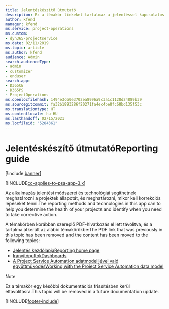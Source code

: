 ```yaml
---
title: Jelentéskészítő útmutató
description: Ez a témakör linkeket tartalmaz a jelentéssel kapcsolatos információkhoz.
author: kfend
manager: kfend
ms.service: project-operations
ms.custom:
- dyn365-projectservice
ms.date: 02/11/2019
ms.topic: article
ms.author: kfend
audience: Admin
search.audienceType:
- admin
- customizer
- enduser
search.app:
- D365CE
- D365PS
- ProjectOperations
ms.openlocfilehash: 1494e3c60e3702ea8996a9c3a1c1128d24889b39
ms.sourcegitcommit: fa32b1893286f20271fa4ec4be8fc68bd135f53c
ms.translationtype: HT
ms.contentlocale: hu-HU
ms.lasthandoff: 02/15/2021
ms.locfileid: "5284361"
---
```

# <a name="reporting-guide"></a><span data-ttu-id="d87de-103">Jelentéskészítő útmutató</span><span class="sxs-lookup"><span data-stu-id="d87de-103">Reporting guide</span></span>

[!include [banner](../../includes/psa-now-project-operations.md)]

[!INCLUDE[cc-applies-to-psa-app-3.x](../../includes/cc-applies-to-psa-app-3x.md)]

<span data-ttu-id="d87de-104">Az alkalmazás jelentési módszerei és technológiái segíthetnek meghatározni a projektek állapotát, és meghatározni, mikor kell korrekciós lépéseket tenni.</span><span class="sxs-lookup"><span data-stu-id="d87de-104">The reporting methods and technologies in this app can to help you determine the health of your projects and identify when you need to take corrective action.</span></span> 

<span data-ttu-id="d87de-105">A témakörben korábban szereplő PDF-hivatkozás el lett távolítva, és a tartalma átkerült az alábbi témakörökbe:</span><span class="sxs-lookup"><span data-stu-id="d87de-105">The PDF link that was previously in this topic has been removed and the content has been moved to the following topics:</span></span>

- [<span data-ttu-id="d87de-106">Jelentés kezdőlapja</span><span class="sxs-lookup"><span data-stu-id="d87de-106">Reporting home page</span></span>](../reports-reporting-dynamics-365-project-service.md)
- [<span data-ttu-id="d87de-107">Irányítópultok</span><span class="sxs-lookup"><span data-stu-id="d87de-107">Dashboards</span></span>](../reports-dashboards.md)
- [<span data-ttu-id="d87de-108">A Project Service Automation adatmodelljével való együttműködés</span><span class="sxs-lookup"><span data-stu-id="d87de-108">Working with the Project Service Automation data model</span></span>](../reports-working-project-service-data-model.md)

> [!NOTE]
> <span data-ttu-id="d87de-109">Ez a témakör egy későbbi dokumentációs frissítésben kerül eltávolításra.</span><span class="sxs-lookup"><span data-stu-id="d87de-109">This topic will be removed in a future documentation update.</span></span> 


[!INCLUDE[footer-include](../../includes/footer-banner.md)]